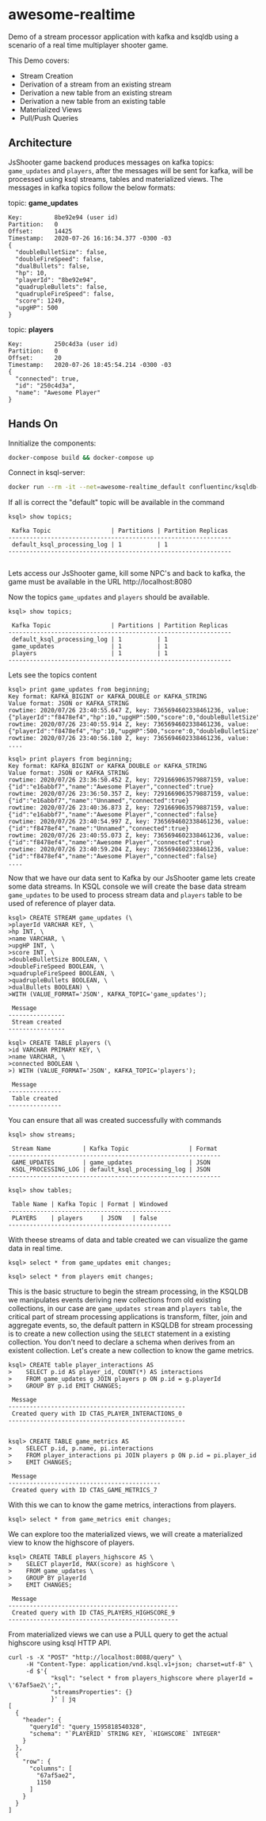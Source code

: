 # awesome-realtime
Demo of a stream processor application with kafka and ksqldb using a scenario of a real time multiplayer shooter game. 

This Demo covers: 
* Stream Creation
* Derivation of a stream from an existing stream
* Derivation a new table from an existing stream
* Derivation a new table from an existing table
* Materialized Views
* Pull/Push Queries

## Architecture
JsShooter game backend produces messages on kafka topics: `game_updates` and `players`, after the messages will be sent for kafka, will be processed using ksql streams, tables and materialized views. The messages in kafka topics follow the below formats:

topic: **game_updates**

```
Key:         8be92e94 (user id)
Partition:   0
Offset:      14425
Timestamp:   2020-07-26 16:16:34.377 -0300 -03
{
  "doubleBulletSize": false,
  "doubleFireSpeed": false,
  "dualBullets": false,
  "hp": 10,
  "playerId": "8be92e94",
  "quadrupleBullets": false,
  "quadrupleFireSpeed": false,
  "score": 1249,
  "upgHP": 500
}

```
topic: **players**

```
Key:         250c4d3a (user id)
Partition:   0
Offset:      20
Timestamp:   2020-07-26 18:45:54.214 -0300 -03
{
  "connected": true,
  "id": "250c4d3a",
  "name": "Awesome Player"
}
```

## Hands On

Innitialize the components:
```bash
docker-compose build && docker-compose up
```

Connect in ksql-server:
```bash
docker run --rm -it --net=awesome-realtime_default confluentinc/ksqldb-cli:0.10.1 ksql http://ksqldb-server:8088
```

If all is correct the "default" topic will be available in the command

```
ksql> show topics;

 Kafka Topic                 | Partitions | Partition Replicas 
---------------------------------------------------------------
 default_ksql_processing_log | 1          | 1                  
---------------------------------------------------------------


```

Lets access our JsShooter game, kill some NPC's and back to kafka, the game must be available in the URL http://localhost:8080

Now the topics `game_updates` and `players` should be available.

```
ksql> show topics;

 Kafka Topic                 | Partitions | Partition Replicas 
---------------------------------------------------------------
 default_ksql_processing_log | 1          | 1                  
 game_updates                | 1          | 1                  
 players                     | 1          | 1                  
---------------------------------------------------------------

```

Lets see the topics content

```
ksql> print game_updates from beginning;
Key format: KAFKA_BIGINT or KAFKA_DOUBLE or KAFKA_STRING
Value format: JSON or KAFKA_STRING
rowtime: 2020/07/26 23:40:55.647 Z, key: 7365694602338461236, value: {"playerId":"f8478ef4","hp":10,"upgHP":500,"score":0,"doubleBulletSize":false,"doubleFireSpeed":false,"quadrupleFireSpeed":false,"quadrupleBullets":false,"dualBullets":false}
rowtime: 2020/07/26 23:40:55.914 Z, key: 7365694602338461236, value: {"playerId":"f8478ef4","hp":10,"upgHP":500,"score":0,"doubleBulletSize":false,"doubleFireSpeed":false,"quadrupleFireSpeed":false,"quadrupleBullets":false,"dualBullets":false}
rowtime: 2020/07/26 23:40:56.180 Z, key: 7365694602338461236, value: 
....
```

```
ksql> print players from beginning;
Key format: KAFKA_BIGINT or KAFKA_DOUBLE or KAFKA_STRING
Value format: JSON or KAFKA_STRING
rowtime: 2020/07/26 23:36:50.452 Z, key: 7291669063579887159, value: {"id":"e16abbf7","name":"Awesome Player","connected":true}
rowtime: 2020/07/26 23:36:50.357 Z, key: 7291669063579887159, value: {"id":"e16abbf7","name":"Unnamed","connected":true}
rowtime: 2020/07/26 23:40:36.873 Z, key: 7291669063579887159, value: {"id":"e16abbf7","name":"Awesome Player","connected":false}
rowtime: 2020/07/26 23:40:54.997 Z, key: 7365694602338461236, value: {"id":"f8478ef4","name":"Unnamed","connected":true}
rowtime: 2020/07/26 23:40:55.073 Z, key: 7365694602338461236, value: {"id":"f8478ef4","name":"Awesome Player","connected":true}
rowtime: 2020/07/26 23:40:59.204 Z, key: 7365694602338461236, value: {"id":"f8478ef4","name":"Awesome Player","connected":false}
....
```

Now that we have our data sent to Kafka by our JsShooter game lets create some data streams. In KSQL console we will create the base data stream `game_updates` to be used to process stream data and `players` table to be used of reference of player data.

```
ksql> CREATE STREAM game_updates (\
>playerId VARCHAR KEY, \
>hp INT, \
>name VARCHAR, \
>upgHP INT, \
>score INT, \
>doubleBulletSize BOOLEAN, \
>doubleFireSpeed BOOLEAN, \
>quadrupleFireSpeed BOOLEAN, \
>quadrupleBullets BOOLEAN, \
>dualBullets BOOLEAN) \
>WITH (VALUE_FORMAT='JSON', KAFKA_TOPIC='game_updates');

 Message        
----------------
 Stream created 
----------------
```

```
ksql> CREATE TABLE players (\
>id VARCHAR PRIMARY KEY, \
>name VARCHAR, \
>connected BOOLEAN \
>) WITH (VALUE_FORMAT='JSON', KAFKA_TOPIC='players');

 Message       
---------------
 Table created 
---------------
```

You can ensure that all was created successfully with commands
```
ksql> show streams;

 Stream Name         | Kafka Topic                 | Format 
------------------------------------------------------------
 GAME_UPDATES        | game_updates                | JSON   
 KSQL_PROCESSING_LOG | default_ksql_processing_log | JSON   
------------------------------------------------------------

ksql> show tables;

 Table Name | Kafka Topic | Format | Windowed 
----------------------------------------------
 PLAYERS    | players     | JSON   | false    
----------------------------------------------
```

With theese streams of data and table created we can visualize the game data in real time.

```
ksql> select * from game_updates emit changes;

ksql> select * from players emit changes;
```

This is the basic structure to begin the stream processing, in the KSQLDB we manipulates events deriving new collections from old existing collections, in our case are `game_updates stream` and `players table`, the critical part of stream processing applications is transform, filter, join and aggregate events, so, the default pattern in KSQLDB for stream processing is to create a new collection using the `SELECT` statement in a existing collection. You don't need to declare a schema when derives from an existent collection. Let's create a new collection to know the game metrics.

```
ksql> CREATE table player_interactions AS
>    SELECT p.id AS player_id, COUNT(*) AS interactions
>    FROM game_updates g JOIN players p ON p.id = g.playerId
>    GROUP BY p.id EMIT CHANGES;

 Message                                          
--------------------------------------------------
 Created query with ID CTAS_PLAYER_INTERACTIONS_0 
--------------------------------------------------


ksql> CREATE TABLE game_metrics AS
>    SELECT p.id, p.name, pi.interactions
>    FROM player_interactions pi JOIN players p ON p.id = pi.player_id
>    EMIT CHANGES;

 Message                                   
-------------------------------------------
 Created query with ID CTAS_GAME_METRICS_7 

```

With this we can to know the game metrics, interactions from players.

```
ksql> select * from game_metrics emit changes;
```

We can explore too the materialized views, we will create a materialized view to know the highscore of players.

```
ksql> CREATE TABLE players_highscore AS \
>    SELECT playerId, MAX(score) as highScore \
>    FROM game_updates \
>    GROUP BY playerId
>    EMIT CHANGES;

 Message                                        
------------------------------------------------
 Created query with ID CTAS_PLAYERS_HIGHSCORE_9 
------------------------------------------------
```

From materialized views we can use a PULL query to get the actual highscore using ksql HTTP API.
```
curl -s -X "POST" "http://localhost:8088/query" \
     -H "Content-Type: application/vnd.ksql.v1+json; charset=utf-8" \
     -d $'{
            "ksql": "select * from players_highscore where playerId = \'67af5ae2\';",
            "streamsProperties": {}
            }' | jq
[
  {
    "header": {
      "queryId": "query_1595818540328",
      "schema": "`PLAYERID` STRING KEY, `HIGHSCORE` INTEGER"
    }
  },
  {
    "row": {
      "columns": [
        "67af5ae2",
        1150
      ]
    }
  }
]

```





